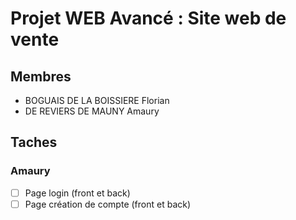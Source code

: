 # Projet WEB Avancé : Site web de vente
## Membres 
- BOGUAIS DE LA BOISSIERE Florian
- DE REVIERS DE MAUNY Amaury
## Taches
### Amaury
- [ ] Page login (front et back)
- [ ] Page création de compte (front et back)
